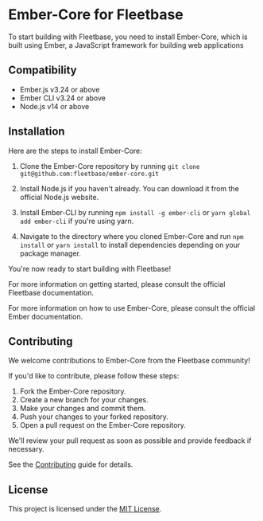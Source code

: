 # Ember-Core for Fleetbase

To start building with Fleetbase, you need to install Ember-Core, which is built using Ember, a JavaScript framework for building web applications


## Compatibility

* Ember.js v3.24 or above
* Ember CLI v3.24 or above
* Node.js v14 or above


## Installation

Here are the steps to install Ember-Core:

1. Clone the Ember-Core repository by running `git clone git@github.com:fleetbase/ember-core.git`

2. Install Node.js if you haven't already. You can download it from the official Node.js website.

3. Install Ember-CLI by running `npm install -g ember-cli` or `yarn global add ember-cli` if you're using yarn.

4. Navigate to the directory where you cloned Ember-Core and run `npm install` or `yarn install` to install dependencies depending on your package manager.

You're now ready to start building with Fleetbase! 

For more information on getting started, please consult the official Fleetbase documentation.

For more information on how to use Ember-Core, please consult the official Ember documentation.

## Contributing

We welcome contributions to Ember-Core from the Fleetbase community! 

If you'd like to contribute, please follow these steps:

1. Fork the Ember-Core repository.
2. Create a new branch for your changes.
3. Make your changes and commit them.
4. Push your changes to your forked repository.
5. Open a pull request on the Ember-Core repository.

We'll review your pull request as soon as possible and provide feedback if necessary.

See the [Contributing](CONTRIBUTING.md) guide for details.


## License

This project is licensed under the [MIT License](LICENSE.md).
